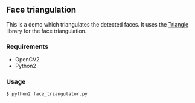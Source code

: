 ## Face triangulation

This is a demo which triangulates the detected faces. It uses the [Triangle](https://github.com/esimov/triangle) library for the face triangulation.

### Requirements
* OpenCV2
* Python2

### Usage
```bash
$ python2 face_triangulator.py
```
